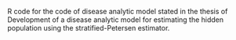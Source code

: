 R code for the code of disease analytic model stated in the thesis of Development of a disease analytic model for estimating the hidden population using the stratified-Petersen estimator.
